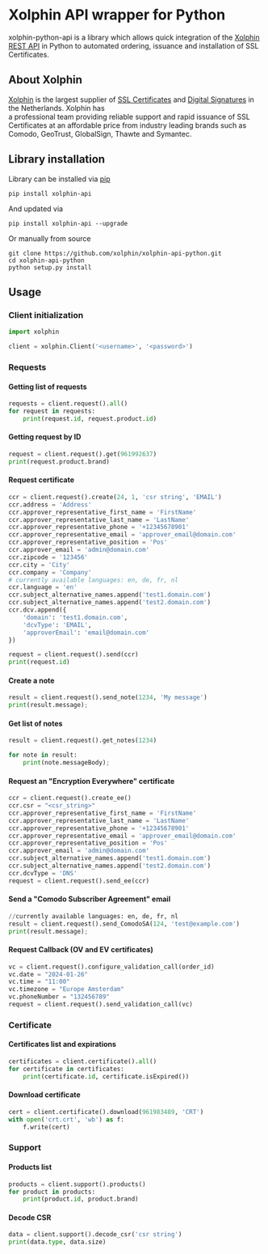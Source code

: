 # Xolphin API wrapper for Python
xolphin-python-api is a library which allows quick integration of the [Xolphin REST API](https://api.xolphin.com) in Python to automated ordering, issuance and installation of SSL Certificates.

## About Xolphin
[Xolphin](https://www.xolphin.nl/) is the largest supplier of [SSL Certificates](https://www.sslcertificaten.nl) and [Digital Signatures](https://www.digitalehandtekeningen.nl) in the Netherlands. Xolphin has  
a professional team providing reliable support and rapid issuance of SSL Certificates at an affordable price from industry leading brands such as Comodo, GeoTrust, GlobalSign, Thawte and Symantec.

## Library installation

Library can be installed via [pip](https://pypi.python.org/pypi/pip)

```
pip install xolphin-api
```

And updated via

```
pip install xolphin-api --upgrade
```

Or manually from source

```
git clone https://github.com/xolphin/xolphin-api-python.git
cd xolphin-api-python
python setup.py install
```

## Usage

### Client initialization

```python
import xolphin

client = xolphin.Client('<username>', '<password>')
```

### Requests

#### Getting list of requests

```python
requests = client.request().all()
for request in requests:
    print(request.id, request.product.id)
```

#### Getting request by ID

```python
request = client.request().get(961992637)
print(request.product.brand)
```

#### Request certificate

```python
ccr = client.request().create(24, 1, 'csr string', 'EMAIL')
ccr.address = 'Address'
ccr.approver_representative_first_name = 'FirstName'
ccr.approver_representative_last_name = 'LastName'
ccr.approver_representative_phone = '+12345678901'
ccr.approver_representative_email = 'approver_email@domain.com'
ccr.approver_representative_position = 'Pos'
ccr.approver_email = 'admin@domain.com'
ccr.zipcode = '123456'
ccr.city = 'City'
ccr.company = 'Company'
# currently available languages: en, de, fr, nl
ccr.language = 'en'
ccr.subject_alternative_names.append('test1.domain.com')
ccr.subject_alternative_names.append('test2.domain.com')
ccr.dcv.append({
    'domain': 'test1.domain.com',
    'dcvType': 'EMAIL',
    'approverEmail': 'email@domain.com'
})

request = client.request().send(ccr)
print(request.id)
```

#### Create a note

```python
result = client.request().send_note(1234, 'My message')
print(result.message);
```

#### Get list of notes

```python
result = client.request().get_notes(1234)

for note in result:
    print(note.messageBody);
```

#### Request an "Encryption Everywhere" certificate
```python
ccr = client.request().create_ee()
ccr.csr = "<csr_string>"
ccr.approver_representative_first_name = 'FirstName'
ccr.approver_representative_last_name = 'LastName'
ccr.approver_representative_phone = '+12345678901'
ccr.approver_representative_email = 'approver_email@domain.com'
ccr.approver_representative_position = 'Pos'
ccr.approver_email = 'admin@domain.com'
ccr.subject_alternative_names.append('test1.domain.com')
ccr.subject_alternative_names.append('test2.domain.com')
ccr.dcvType = 'DNS'
request = client.request().send_ee(ccr)
```

#### Send a "Comodo Subscriber Agreement" email

```python
//currently available languages: en, de, fr, nl
result = client.request().send_ComodoSA(124, 'test@example.com')
print(result.message);
```

#### Request Callback (OV and EV certificates)

```python
vc = client.request().configure_validation_call(order_id)
vc.date = "2024-01-26"
vc.time = "11:00"
vc.timezone = "Europe Amsterdam"
vc.phoneNumber = "132456789"
request = client.request().send_validation_call(vc)
```
### Certificate

#### Certificates list and expirations

```python
certificates = client.certificate().all()
for certificate in certificates:
    print(certificate.id, certificate.isExpired())
```

#### Download certificate

```python
cert = client.certificate().download(961983489, 'CRT')
with open('crt.crt', 'wb') as f:
    f.write(cert)
```

### Support

#### Products list

```python
products = client.support().products()
for product in products:
    print(product.id, product.brand)
```

#### Decode CSR

```python
data = client.support().decode_csr('csr string')
print(data.type, data.size)
```
